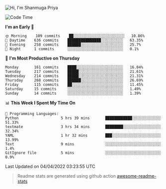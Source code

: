 ![Hi, I'm Shanmuga Priya](https://user-images.githubusercontent.com/11372997/129910864-2785432b-adea-4e52-92eb-f9290c766e28.gif)

<!--START_SECTION:waka-->
![Code Time](http://img.shields.io/badge/Code%20Time-801%20hrs%2015%20mins-blue)

**I'm an Early 🐤** 

```text
🌞 Morning    109 commits    ██░░░░░░░░░░░░░░░░░░░░░░░   10.86% 
🌆 Daytime    636 commits    ███████████████░░░░░░░░░░   63.35% 
🌃 Evening    258 commits    ██████░░░░░░░░░░░░░░░░░░░   25.7% 
🌙 Night      1 commits      ░░░░░░░░░░░░░░░░░░░░░░░░░   0.1%

```
📅 **I'm Most Productive on Thursday** 

```text
Monday       161 commits    ████░░░░░░░░░░░░░░░░░░░░░   16.04% 
Tuesday      217 commits    █████░░░░░░░░░░░░░░░░░░░░   21.61% 
Wednesday    214 commits    █████░░░░░░░░░░░░░░░░░░░░   21.31% 
Thursday     268 commits    ██████░░░░░░░░░░░░░░░░░░░   26.69% 
Friday       115 commits    ██░░░░░░░░░░░░░░░░░░░░░░░   11.45% 
Saturday     15 commits     ░░░░░░░░░░░░░░░░░░░░░░░░░   1.49% 
Sunday       14 commits     ░░░░░░░░░░░░░░░░░░░░░░░░░   1.39%

```


📊 **This Week I Spent My Time On** 

```text
💬 Programming Languages: 
Python                   5 hrs 39 mins       ████████████░░░░░░░░░░░░░   51.33% 
textmate                 3 hrs 34 mins       ████████░░░░░░░░░░░░░░░░░   32.34% 
YAML                     1 hr 32 mins        ███░░░░░░░░░░░░░░░░░░░░░░   13.99% 
Text                     9 mins              ░░░░░░░░░░░░░░░░░░░░░░░░░   1.4% 
GitIgnore file           5 mins              ░░░░░░░░░░░░░░░░░░░░░░░░░   0.9%

```


 Last Updated on 04/04/2022 03:23:55 UTC
<!--END_SECTION:waka-->
> Readme stats are generated using github action [awesome-readme-stats](https://github.com/anmol098/waka-readme-stats)
<!--
**Shanmugapriya03/Shanmugapriya03** is a ✨ _special_ ✨ repository because its `README.md` (this file) appears on your GitHub profile.

Here are some ideas to get you started:

- 🔭 I’m currently working on ...
- 🌱 I’m currently learning ...
- 👯 I’m looking to collaborate on ...
- 🤔 I’m looking for help with ...
- 💬 Ask me about ...
- 📫 How to reach me: ...
- 😄 Pronouns: ...
- ⚡ Fun fact: ...
-->
